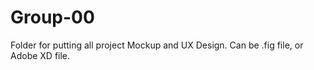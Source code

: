 # Group-00

Folder for putting all project Mockup and UX Design.
Can be .fig file, or Adobe XD file.
